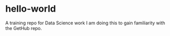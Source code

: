 # hello-world
A training repo for Data Science work
I am doing this to gain familiarity with the GetHub repo. 
